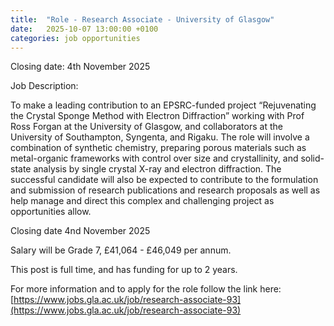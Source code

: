 ```yaml
---
title:  "Role - Research Associate - University of Glasgow"
date:   2025-10-07 13:00:00 +0100
categories: job opportunities 
---
```


Closing date: 4th November 2025

Job Description:

To make a leading contribution to an EPSRC-funded project “Rejuvenating the Crystal Sponge Method with Electron Diffraction” working with Prof Ross Forgan at the University of Glasgow, and collaborators at the University of Southampton, Syngenta, and Rigaku. The role will involve a combination of synthetic chemistry, preparing porous materials such as metal-organic frameworks with control over size and crystallinity, and solid-state analysis by single crystal X-ray and electron diffraction. The successful candidate will also be expected to contribute to the formulation and submission of research publications and research proposals as well as help manage and direct this complex and challenging project as opportunities allow.

Closing date 4nd November 2025

Salary will be Grade 7, £41,064 - £46,049 per annum.

This post is full time, and has funding for up to 2 years.

For more information and to apply for the role follow the link here: [https://www.jobs.gla.ac.uk/job/research-associate-93](https://www.jobs.gla.ac.uk/job/research-associate-93)